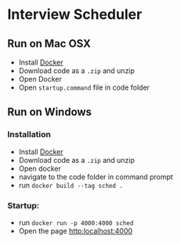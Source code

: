 # Interview Scheduler

## Run on Mac OSX
* Install [Docker](https://www.docker.com/)
* Download code as a `.zip` and unzip
* Open Docker
* Open `startup.command` file in code folder

## Run on Windows 

### Installation
* Install [Docker](https://www.docker.com/)
* Download code as a `.zip` and unzip
* Open docker
* navigate to the code folder in command prompt
* run `docker build --tag sched .`

### Startup:
* run `docker run -p 4000:4000 sched`
* Open the page [http:localhost:4000](http:localhost:4000)
